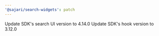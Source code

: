 ```yaml
---
'@sajari/search-widgets': patch
---
```


Update SDK's search UI version to 4.14.0
Update SDK's hook version to 3.12.0

